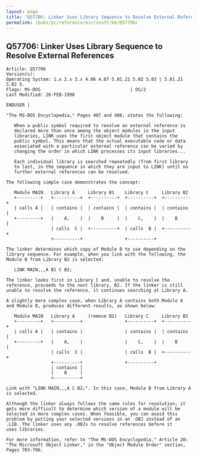```yaml
---
layout: page
title: "Q57706: Linker Uses Library Sequence to Resolve External References"
permalink: /pubs/pc/reference/microsoft/kb/Q57706/
---
```


## Q57706: Linker Uses Library Sequence to Resolve External References

	Article: Q57706
	Version(s): 
	Operating System: 1.x 2.x 3.x 4.06 4.07 5.01.21 5.02 5.03 | 5.01.21 5.02 5.
	Flags: MS-DOS                                  | OS/2
	Last Modified: 26-FEB-1990
	
	ENDUSER |
	
	"The MS-DOS Encyclopedia," Pages 407 and 408, states the following:
	
	   When a public symbol required to resolve an external reference is
	   declared more than once among the object modules in the input
	   libraries, LINK uses the first object module that contains the
	   public symbol. This means that the actual executable code or data
	   associated with a particular external reference can be varied by
	   changing the order in which LINK processes its input libraries...
	
	   Each individual library is searched repeatedly (from first library
	   to last, in the sequence in which they are input to LINK) until no
	   further external references can be resolved.
	
	The following simple case demonstrates the concept:
	
	   Module MAIN   Library A     Library B1    Library C     Library B2
	   +---------+   +----------+  +----------+  +----------+  +----------+
	   | calls A |   | contains |  | contains |  | contains |  | contains |
	   +---------+   |    A,    |  |    B     |  |    C,    |  |    B     |
	                 | calls  C |  +----------+  | calls  B |  +----------+
	                 +----------+                +----------+
	
	The linker determines which copy of Module B to use depending on the
	library sequence. For example, when you link with the following, the
	Module B from Library B2 is selected:
	
	   LINK MAIN,,,A B1 C B2;
	
	The linker looks first in Library C and, unable to resolve the
	reference, proceeds to the next library, B2. If the linker is still
	unable to resolve the reference, it continues searching at Library A.
	
	A slightly more complex case, when Library A contains both Module A
	and Module B, produces different results, as shown below:
	
	   Module MAIN   Library A     (remove B1)   Library C     Library B2
	   +---------+   +----------+                +----------+  +----------+
	   | calls A |   | contains |                | contains |  | contains |
	   +---------+   |    A,    |                |    C,    |  |    B     |
	                 | calls  C |                | calls  B |  +----------+
	                 +----------+                +----------+
	                 | contains |
	                 |    B     |
	                 +----------+
	
	Link with "LINK MAIN,,,A C B2;". In this case, Module B from Library A
	is selected.
	
	Although the linker always follows the same rules for resolution, it
	gets more difficult to determine which version of a module will be
	selected in more complex cases. When feasible, you can avoid this
	problem by putting your selected versions in an .OBJ instead of an
	.LIB. The linker uses any .OBJs to resolve references before it
	uses libraries.
	
	For more information, refer to "The MS-DOS Encyclopedia," Article 20:
	"The Microsoft Object Linker," in the "Object Module Order" section,
	Pages 703-706.

